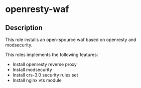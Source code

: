# openresty-waf

## Description

This role installs an open-spource waf based on openresty and modsecurity.

This roles implements the following features:
* Install openresty reverse proxy
* Install modsecurity
* Install crs-3.0 security rules set
* Install nginx vts module

